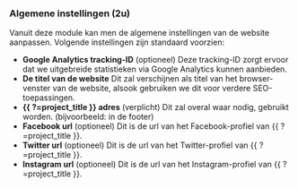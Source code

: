 ### Algemene instellingen (2u)

Vanuit deze module kan men de algemene instellingen van de website aanpassen. Volgende instellingen zijn standaard voorzien:

* **Google Analytics tracking-ID** (optioneel)
Deze tracking-ID zorgt ervoor dat we uitgebreide statistieken via Google Analytics kunnen aanbieden.
* **De titel van de website**
Dit zal verschijnen als titel van het browser-venster van de website, alsook gebruiken we dit voor verdere SEO-toepassingen.
* **{{ ?=project_title }} adres** (verplicht)
Dit zal overal waar nodig, gebruikt worden. (bijvoorbeeld: in de footer)
* **Facebook url** (optioneel)
Dit is de url van het Facebook-profiel van {{ ?=project_title }}.
* **Twitter url** (optioneel)
Dit is de url van het Twitter-profiel van {{ ?=project_title }}.
* **Instagram url** (optioneel)
Dit is de url van het Instagram-profiel van {{ ?=project_title }}.